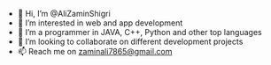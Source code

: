- 👋 Hi, I’m @AliZaminShigri
- 👀 I’m interested in web and app development
- 🌱 I’m a programmer in JAVA, C++, Python and other top languages
- 💞️ I’m looking to collaborate on different development projects
- 📫 Reach me on zaminali7865@gmail.com

<!---
AliZaminShigri/AliZaminShigri is a ✨ special ✨ repository because its `README.md` (this file) appears on your GitHub profile.
You can click the Preview link to take a look at your changes.
--->
